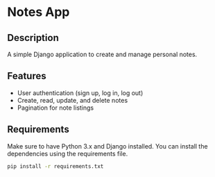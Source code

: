 # Notes App

## Description
A simple Django application to create and manage personal notes.

## Features
- User authentication (sign up, log in, log out)
- Create, read, update, and delete notes
- Pagination for note listings

## Requirements
Make sure to have Python 3.x and Django installed. You can install the dependencies using the requirements file.

```bash
pip install -r requirements.txt
